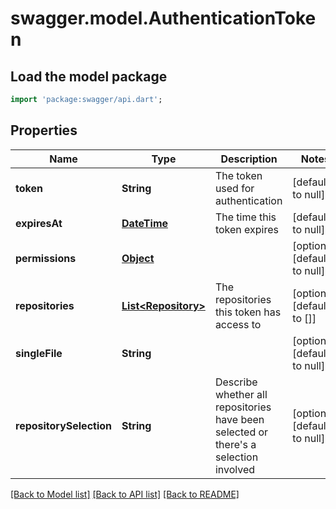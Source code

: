 # swagger.model.AuthenticationToken

## Load the model package
```dart
import 'package:swagger/api.dart';
```

## Properties
Name | Type | Description | Notes
------------ | ------------- | ------------- | -------------
**token** | **String** | The token used for authentication | [default to null]
**expiresAt** | [**DateTime**](DateTime.md) | The time this token expires | [default to null]
**permissions** | [**Object**](Object.md) |  | [optional] [default to null]
**repositories** | [**List&lt;Repository&gt;**](Repository.md) | The repositories this token has access to | [optional] [default to []]
**singleFile** | **String** |  | [optional] [default to null]
**repositorySelection** | **String** | Describe whether all repositories have been selected or there&#x27;s a selection involved | [optional] [default to null]

[[Back to Model list]](../README.md#documentation-for-models) [[Back to API list]](../README.md#documentation-for-api-endpoints) [[Back to README]](../README.md)

